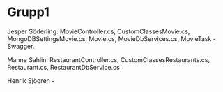 # Grupp1

Jesper Söderling: MovieController.cs, CustomClassesMovie.cs, MongoDBSettingsMovie.cs, Movie.cs, MovieDbServices.cs, MovieTask - Swagger.

Manne Sahlin:  RestaurantController.cs, CustomClassesRestaurants.cs, Restaurant.cs, RestaurantDbService.cs


Henrik Sjögren - 
